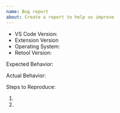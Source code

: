 ```yaml
---
name: Bug report
about: Create a report to help us improve
---
```


<!-- Please search existing issues to avoid creating duplicates. -->

- VS Code Version:
- Extension Version
- Operating System:
- Retool Version:

Expected Behavior:
<!-- Explain what you expected to happen. -->

Actual Behavior:
<!-- Describe what actually happened. -->

Steps to Reproduce:

1.
2.

<!-- Thank you for reporting a bug! -->

